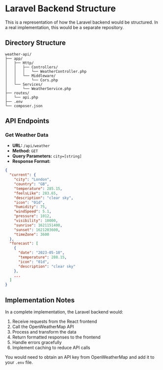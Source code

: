 
# Laravel Backend Structure

This is a representation of how the Laravel backend would be structured. In a real implementation, this would be a separate repository.

## Directory Structure

```
weather-api/
├── app/
│   ├── Http/
│   │   ├── Controllers/
│   │   │   └── WeatherController.php
│   │   └── Middleware/
│   │       └── Cors.php
│   └── Services/
│       └── WeatherService.php
├── routes/
│   └── api.php
├── .env
└── composer.json
```

## API Endpoints

### Get Weather Data
- **URL:** `/api/weather`
- **Method:** `GET`
- **Query Parameters:** `city=[string]`
- **Response Format:**
```json
{
  "current": {
    "city": "London",
    "country": "GB",
    "temperature": 285.15,
    "feelsLike": 283.65,
    "description": "clear sky",
    "icon": "01d",
    "humidity": 75,
    "windSpeed": 5.1,
    "pressure": 1012,
    "visibility": 10000,
    "sunrise": 1621151400,
    "sunset": 1621203600,
    "timeZone": 3600
  },
  "forecast": [
    {
      "date": "2023-05-10",
      "temperature": 288.15,
      "icon": "01d",
      "description": "clear sky"
    },
    ...
  ]
}
```

## Implementation Notes

In a complete implementation, the Laravel backend would:

1. Receive requests from the React frontend
2. Call the OpenWeatherMap API
3. Process and transform the data
4. Return formatted responses to the frontend
5. Handle errors gracefully
6. Implement caching to reduce API calls

You would need to obtain an API key from OpenWeatherMap and add it to your `.env` file.
